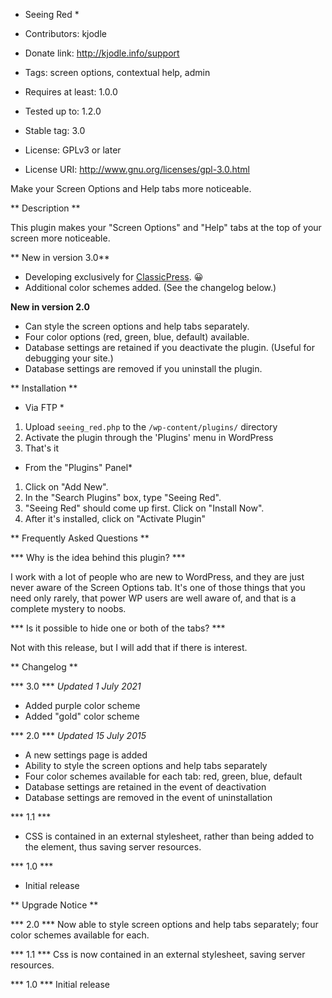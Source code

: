 * Seeing Red *

* Contributors: kjodle
* Donate link: http://kjodle.info/support
* Tags: screen options, contextual help, admin
* Requires at least: 1.0.0
* Tested up to: 1.2.0
* Stable tag: 3.0
* License: GPLv3 or later
* License URI: http://www.gnu.org/licenses/gpl-3.0.html

Make your Screen Options and Help tabs more noticeable.

** Description **

This plugin makes your "Screen Options" and "Help" tabs at the top of your screen more noticeable.

** New in version 3.0**

* Developing exclusively for [ClassicPress](https://www.classicpress.net/). :grinning:
* Additional color schemes added. (See the changelog below.)

**New in version 2.0**

* Can style the screen options and help tabs separately.
* Four color options (red, green, blue, default) available.
* Database settings are retained if you deactivate the plugin. (Useful for debugging your site.)
* Database settings are removed if you uninstall the plugin.

** Installation **

* Via FTP *
1. Upload `seeing_red.php` to the `/wp-content/plugins/` directory
1. Activate the plugin through the 'Plugins' menu in WordPress
1. That's it

* From the "Plugins" Panel*
1. Click on "Add New".
1. In the "Search Plugins" box, type "Seeing Red".
1. "Seeing Red" should come up first. Click on "Install Now".
1. After it's installed, click on "Activate Plugin"

** Frequently Asked Questions **

*** Why is the idea behind this plugin? ***

I work with a lot of people who are new to WordPress, and they are just never aware of the Screen Options tab. It's one of those things that you need only rarely, that power WP users are well aware of, and that is a complete mystery to noobs.

*** Is it possible to hide one or both of the tabs? ***

Not with this release, but I will add that if there is interest.

** Changelog **

*** 3.0 ***
*Updated 1 July 2021*

* Added purple color scheme
* Added "gold" color scheme

*** 2.0 ***
*Updated 15 July 2015*

* A new settings page is added
* Ability to style the screen options and help tabs separately
* Four color schemes available for each tab: red, green, blue, default
* Database settings are retained in the event of deactivation
* Database settings are removed in the event of uninstallation

*** 1.1 ***
* CSS is contained in an external stylesheet, rather than being added to the <head> element, thus saving server resources.

*** 1.0 ***
* Initial release

** Upgrade Notice **

*** 2.0 ***
Now able to style screen options and help tabs separately; four color schemes available for each.

*** 1.1 ***
Css is now contained in an external stylesheet, saving server resources.

*** 1.0 ***
Initial release
